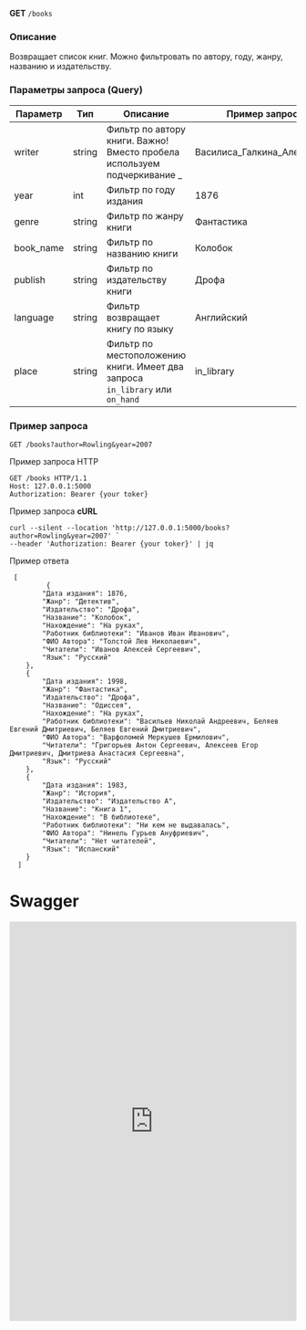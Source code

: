 **GET** `/books`

### Описание

Возвращает список книг. Можно фильтровать по автору, году, жанру, названию и издательству.

### Параметры запроса (Query)

| Параметр | Тип | Описание | Пример запроса |
| --- | --- | --- | --- |
| writer | string | Фильтр по автору книги. Важно! Вместо пробела используем подчеркивание  _ | Василиса_Галкина_Алексеевна |
| year | int | Фильтр по году издания | 1876 |
| genre | string | Фильтр по жанру книги | Фантастика |
| book_name | string | Фильтр по названию книги | Колобок |
| publish | string | Фильтр по издательству книги | Дрофа |
| language | string | Фильтр возвращает книгу по языку | Английский |
| place | string | Фильтр по местоположению книги. Имеет два запроса `in_library` или `on_hand`  | in_library  |

### Пример запроса

```
GET /books?author=Rowling&year=2007
```

Пример запроса HTTP

```
GET /books HTTP/1.1
Host: 127.0.0.1:5000
Authorization: Bearer {your toker}
```

Пример запроса **cURL**

```
curl --silent --location 'http://127.0.0.1:5000/books?author=Rowling&year=2007' `
--header 'Authorization: Bearer {your toker}' | jq
```

Пример ответа

```
 [
		 {
        "Дата издания": 1876,
        "Жанр": "Детектив",
        "Издательство": "Дрофа",
        "Название": "Колобок",
        "Нахождение": "На руках",
        "Работник библиотеки": "Иванов Иван Иванович",
        "ФИО Автора": "Толстой Лев Николаевич",
        "Читатели": "Иванов Алексей Сергеевич",
        "Язык": "Русский"
    },
    {
        "Дата издания": 1998,
        "Жанр": "Фантастика",
        "Издательство": "Дрофа",
        "Название": "Одиссея",
        "Нахождение": "На руках",
        "Работник библиотеки": "Васильев Николай Андреевич, Беляев Евгений Дмитриевич, Беляев Евгений Дмитриевич",
        "ФИО Автора": "Варфоломей Меркушев Ермилович",
        "Читатели": "Григорьев Антон Сергеевич, Алексеев Егор Дмитриевич, Дмитриева Анастасия Сергеевна",
        "Язык": "Русский"
    },
    {
        "Дата издания": 1983,
        "Жанр": "История",
        "Издательство": "Издательство А",
        "Название": "Книга 1",
        "Нахождение": "В библиотеке",
        "Работник библиотеки": "Ни кем не выдавалась",
        "ФИО Автора": "Нинель Гурьев Ануфриевич",
        "Читатели": "Нет читателей",
        "Язык": "Испанский"
    }
  ]
```
# Swagger
<iframe
  src="http://127.0.0.1:8000/swagger-ui/get_books.html"
  style="width: 100%; height: 700px; border: none;"
></iframe>